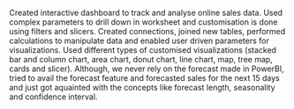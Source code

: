 Created interactive dashboard to track and analyse online sales data.
Used complex parameters to drill down in worksheet and customisation is done using filters and slicers.
Created connections, joined new tables, performed calculations to manipulate data and enabled user driven parameters for visualizations.
Used different types of customised visualizations (stacked bar and column chart, area chart, donut chart, line chart, map, tree map, cards and slicer).
Although, we never rely on the forecast made in PowerBI, tried to avail the forecast feature and forecasted sales for the next 15 days and just got aquainted with the concepts like forecast length, seasonality and confidence interval.
